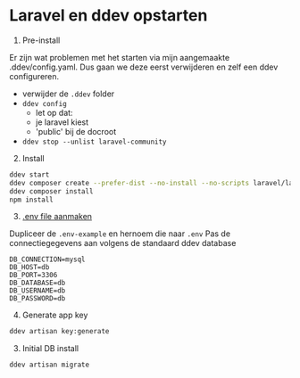 # Laravel en ddev opstarten

1. Pre-install

Er zijn wat problemen met het starten via mijn aangemaakte .ddev/config.yaml. Dus gaan we deze eerst verwijderen en zelf een ddev configureren.

- verwijder de `.ddev` folder
- `ddev config`
   - let op dat:
   - je laravel kiest
   - 'public' bij de docroot
- `ddev stop --unlist laravel-community`

2. Install
   
``` bash
ddev start
ddev composer create --prefer-dist --no-install --no-scripts laravel/laravel -y
ddev composer install
npm install
```

3. [.env file aanmaken](https://www.pgm.gent/laravel/laravel/databases/connecting.html#configuratie-via-env)

Dupliceer de `.env-example` en hernoem die naar `.env`
Pas de connectiegegevens aan volgens de standaard ddev database

```
DB_CONNECTION=mysql
DB_HOST=db
DB_PORT=3306
DB_DATABASE=db
DB_USERNAME=db
DB_PASSWORD=db
```

4. Generate app key

```bash
ddev artisan key:generate
```

3. Initial DB install

``` bash
ddev artisan migrate
```

